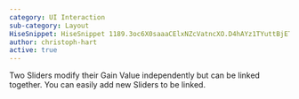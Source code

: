 ```yaml
---
category: UI Interaction
sub-category: Layout
HiseSnippet: HiseSnippet 1189.3oc6X0saaaCElxNZcVatncXO.D4hAYz1TYuttBjETW6jTDzlDu4trMTTTPKQYSXJRCIpN6UjGjd2tYOD6t7nrGg8FjwejhkSbbrA1JV.BuHHjmyG424vy4vibmXtONIgGCrp7pIiv.qO2t6DlXP6AHBCr21.qOwtGEM.zZxHTRBN.XYU94JYVUVCnG+8SagnHlOd5R.vQbhO9kjHhX5pcZ9BBktKJ.+JRTAseTy874r1bJOUxix1dfQH+gn93CPJ0JYKIwNADAOtq.IvI.q0ZwClzc.+WYF8OhjP5QwpI0AckajY4c4z.EiUqBZOfPC5jauI.4tzYp0W1X8eo89j.xYqO0KbGs.3TDE8GVkVD8pe0zyadzyp.8VyPu6Z20OlLRLUhhael8dLANNDIuBJRKitfR+QY61boFLwFQng3cikSNCg6i87tOrdCuZaV0opSLtOjn+O4URh.9NTLLbLbK3qeib0vwu16MxI5PjM5iE6DFh8Etq2kDMhhgp.i0qYTr9UoXi0qctCpmf8RBanDWNekHayiFwYxItq2JUH3r5W.2PFuWRNG0SLzb96xKjJX1Cip0Wrp4zLee2HQoBSDyosQTZOYnpqRV6VE2xEqUUGBiRXXXXJyWP3LnQlquAx8klEMEWqpy6q5.kCJ2GQgj.0Mg9H1fvBviOLLGgZWUJZ9KID5l4LUVzQpMysFbqsfd0fO7gvLlk.YbATRjg3.CvriSMjWgxySaHOSHhI8REXWublsoVuiMpioIX3E2.dLzkHIr2lPB76x3MEy5KFHW4d2q1TcK.K+ruzSdVUMNbi1F6rHA0jrHUUCmiOysyYGvE3CYt0bduSEmicNujvv4IJy+QwwySpp5V7Bf4xRi5giyMnL8jI4yVEwd4ph3ahbKnHmsGiHNbDlcYk9.Yg6xpLkyHk7+D5ZL2NqFSWJI.GCHxRI2xVmy.z7Mqt8ec5oO3DvRCtwJ.1jlqAWwNKmeF3lwOt21HARUnLyZjV3HbrfnbdVaiem7EHSYyJ1aiSFJ3izlaV1Mvx4JM3wSOvFMmLcxW0LhDDPwc3ID0caA0NIQfG0k7a4b82+vG9ymFU78xe4jHz3hVRRZXHQthsMLnEHhGjQYeROLUcWszLtQQFi+WjwKlhmydJxX6k3ps.3mTfym78ME3wBUGHpBYx9Gtv6gxWk4AoTjX1mpUutjIPYpEeST8tGS5BlTr+kU38aukt8hkkt20tCQ3OX97szb3qLh++Z9l0MTUayy1SI6Z169yeDZ8oTAtbqy5KU25vyyoRU6B8RbYsmpKzrMlhlw+8Sj.wfBg2MmSCrVkm0vJubF1Uzl4hCDTDGdsIv8Kr0N1qSDVewe8gv2wtC5+CAD+.OUPX82GIaFS8HvAoQckeqlOVRUFS18mbMqRpB+l4dp4JB0EyBzSNUNxDVWM2JSX8bgfkHi+1Ey3abSJ+Mo72jxecNk+iwYDg7i4uM6ijUolepdEocyz+3RUr2WMGd1GXn7MxVkIu02W0tyCjdm4inwJi3qWYDOZkQ7MqLhGuxH91UFwSV.B0uq1yRE7HS7tbgN6n+vNKqcXHYjqNzG7OD.yhd.
author: christoph-hart
active: true
---
```

Two Sliders modify their Gain Value independently but can be linked together. You can easily add new Sliders to be linked.